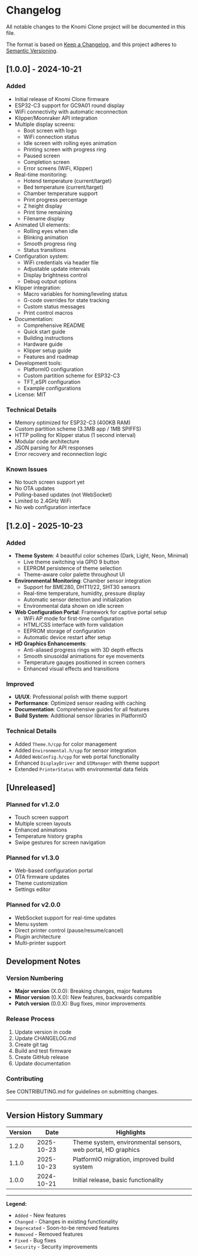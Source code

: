 # Changelog

All notable changes to the Knomi Clone project will be documented in this file.

The format is based on [Keep a Changelog](https://keepachangelog.com/en/1.0.0/),
and this project adheres to [Semantic Versioning](https://semver.org/spec/v2.0.0.html).

## [1.0.0] - 2024-10-21

### Added
- Initial release of Knomi Clone firmware
- ESP32-C3 support for GC9A01 round display
- WiFi connectivity with automatic reconnection
- Klipper/Moonraker API integration
- Multiple display screens:
  - Boot screen with logo
  - WiFi connection status
  - Idle screen with rolling eyes animation
  - Printing screen with progress ring
  - Paused screen
  - Completion screen
  - Error screens (WiFi, Klipper)
- Real-time monitoring:
  - Hotend temperature (current/target)
  - Bed temperature (current/target)
  - Chamber temperature support
  - Print progress percentage
  - Z height display
  - Print time remaining
  - Filename display
- Animated UI elements:
  - Rolling eyes when idle
  - Blinking animation
  - Smooth progress ring
  - Status transitions
- Configuration system:
  - WiFi credentials via header file
  - Adjustable update intervals
  - Display brightness control
  - Debug output options
- Klipper integration:
  - Macro variables for homing/leveling status
  - G-code overrides for state tracking
  - Custom status messages
  - Print control macros
- Documentation:
  - Comprehensive README
  - Quick start guide
  - Building instructions
  - Hardware guide
  - Klipper setup guide
  - Features and roadmap
- Development tools:
  - PlatformIO configuration
  - Custom partition scheme for ESP32-C3
  - TFT_eSPI configuration
  - Example configurations
- License: MIT

### Technical Details
- Memory optimized for ESP32-C3 (400KB RAM)
- Custom partition scheme (3.3MB app / 1MB SPIFFS)
- HTTP polling for Klipper status (1 second interval)
- Modular code architecture
- JSON parsing for API responses
- Error recovery and reconnection logic

### Known Issues
- No touch screen support yet
- No OTA updates
- Polling-based updates (not WebSocket)
- Limited to 2.4GHz WiFi
- No web configuration interface

## [1.2.0] - 2025-10-23

### Added
- **Theme System**: 4 beautiful color schemes (Dark, Light, Neon, Minimal)
  - Live theme switching via GPIO 9 button
  - EEPROM persistence of theme selection
  - Theme-aware color palette throughout UI
- **Environmental Monitoring**: Chamber sensor integration
  - Support for BME280, DHT11/22, SHT30 sensors
  - Real-time temperature, humidity, pressure display
  - Automatic sensor detection and initialization
  - Environmental data shown on idle screen
- **Web Configuration Portal**: Framework for captive portal setup
  - WiFi AP mode for first-time configuration
  - HTML/CSS interface with form validation
  - EEPROM storage of configuration
  - Automatic device restart after setup
- **HD Graphics Enhancements**:
  - Anti-aliased progress rings with 3D depth effects
  - Smooth sinusoidal animations for eye movements
  - Temperature gauges positioned in screen corners
  - Enhanced visual effects and transitions

### Improved
- **UI/UX**: Professional polish with theme support
- **Performance**: Optimized sensor reading with caching
- **Documentation**: Comprehensive guides for all features
- **Build System**: Additional sensor libraries in PlatformIO

### Technical Details
- Added `Theme.h/cpp` for color management
- Added `Environmental.h/cpp` for sensor integration
- Added `WebConfig.h/cpp` for web portal functionality
- Enhanced `DisplayDriver` and `UIManager` with theme support
- Extended `PrinterStatus` with environmental data fields

## [Unreleased]

### Planned for v1.2.0
- Touch screen support
- Multiple screen layouts
- Enhanced animations
- Temperature history graphs
- Swipe gestures for screen navigation

### Planned for v1.3.0
- Web-based configuration portal
- OTA firmware updates
- Theme customization
- Settings editor

### Planned for v2.0.0
- WebSocket support for real-time updates
- Menu system
- Direct printer control (pause/resume/cancel)
- Plugin architecture
- Multi-printer support

## Development Notes

### Version Numbering
- **Major version** (X.0.0): Breaking changes, major features
- **Minor version** (0.X.0): New features, backwards compatible
- **Patch version** (0.0.X): Bug fixes, minor improvements

### Release Process
1. Update version in code
2. Update CHANGELOG.md
3. Create git tag
4. Build and test firmware
5. Create GitHub release
6. Update documentation

### Contributing
See CONTRIBUTING.md for guidelines on submitting changes.

---

## Version History Summary

| Version | Date | Highlights |
|---------|------|------------|
| 1.2.0 | 2025-10-23 | Theme system, environmental sensors, web portal, HD graphics |
| 1.1.0 | 2025-10-23 | PlatformIO migration, improved build system |
| 1.0.0 | 2024-10-21 | Initial release, basic functionality |

---

**Legend:**
- `Added` - New features
- `Changed` - Changes in existing functionality
- `Deprecated` - Soon-to-be removed features
- `Removed` - Removed features
- `Fixed` - Bug fixes
- `Security` - Security improvements
